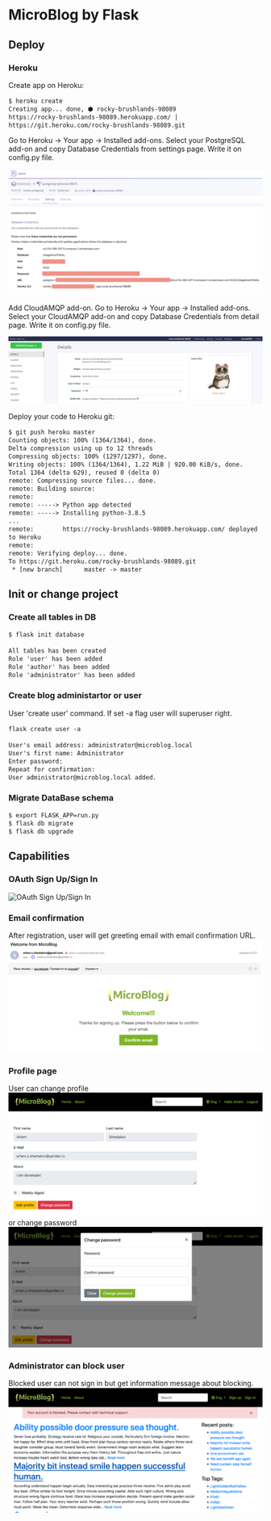 # MicroBlog by Flask

## Deploy
### Heroku
Create app on Heroku:
```shell script
$ heroku create
Creating app... done, ⬢ rocky-brushlands-98089
https://rocky-brushlands-98089.herokuapp.com/ | https://git.heroku.com/rocky-brushlands-98089.git
```
Go to Heroku -> Your app -> Installed add-ons. Select your PostgreSQL add-on and copy Database Credentials from settings page. Write it on config.py file.

![Heroku Database Credentials](readme_images/Heroku_PSQL.png)

Add CloudAMQP add-on. Go to Heroku -> Your app -> Installed add-ons. Select your CloudAMQP add-on and copy Database Credentials from detail page. Write it on config.py file.

![Herolu CloudAMQP](readme_images/Heroku_AMQP.png)

Deploy your code to Heroku git:
```shell script
$ git push heroku master
Counting objects: 100% (1364/1364), done.
Delta compression using up to 12 threads
Compressing objects: 100% (1297/1297), done.
Writing objects: 100% (1364/1364), 1.22 MiB | 920.00 KiB/s, done.
Total 1364 (delta 629), reused 0 (delta 0)
remote: Compressing source files... done.
remote: Building source:
remote: 
remote: -----> Python app detected
remote: -----> Installing python-3.8.5
...
remote:        https://rocky-brushlands-98089.herokuapp.com/ deployed to Heroku
remote: 
remote: Verifying deploy... done.
To https://git.heroku.com/rocky-brushlands-98089.git
 * [new branch]      master -> master
```
## Init or change project
### Create all tables in DB
```shell script
$ flask init database

All tables has been created
Role 'user' has been added
Role 'author' has been added
Role 'administrator' has been added
```
### Create blog administartor or user
User 'create user' command. If set -a flag user will superuser right. 
```shell script
flask create user -a

User's email address: administrator@microblog.local              
User's first name: Administrator
Enter password: 
Repeat for confirmation: 
User administrator@microblog.local added.
```

### Migrate DataBase schema
```shell script
$ export FLASK_APP=run.py
$ flask db migrate
$ flask db upgrade
```

## Capabilities
### OAuth Sign Up/Sign In
![OAuth Sign Up/Sign In](readme_images/OAuth.gif)

### Email confirmation
After registration, user will get greeting email with email confirmation URL.
![Email confirmation](readme_images/Email_confirmation.png)

### Profile page
User can change profile
![Profile](readme_images/Profile.png)
or change password
![Change password](readme_images/Password_change.png)

### Administrator can block user
Blocked user can not sign in but get information message about blocking.
![User blocked](readme_images/Blocked_account.png)